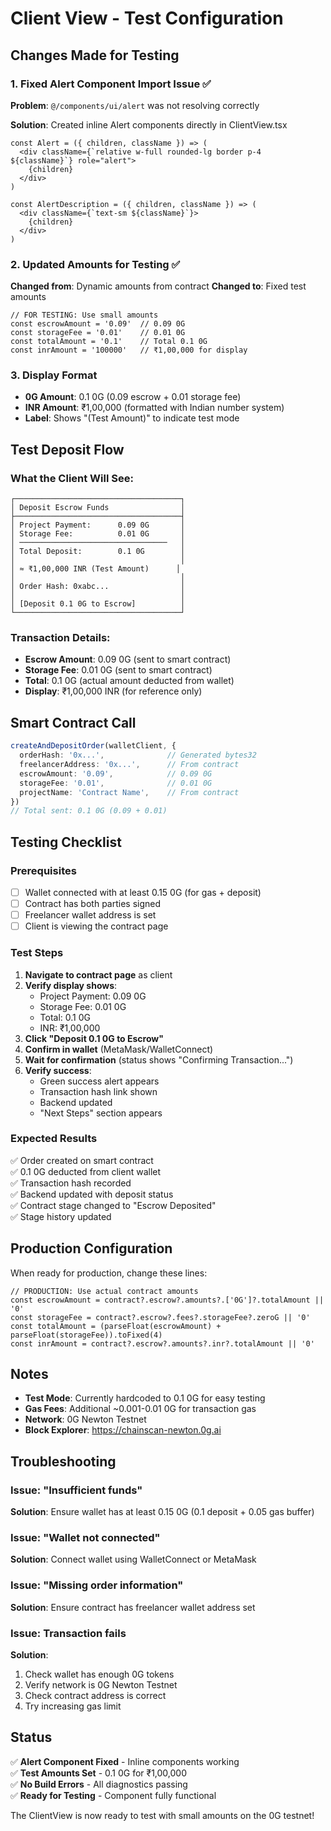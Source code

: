 # Client View - Test Configuration

## Changes Made for Testing

### 1. Fixed Alert Component Import Issue ✅
**Problem**: `@/components/ui/alert` was not resolving correctly

**Solution**: Created inline Alert components directly in ClientView.tsx
```tsx
const Alert = ({ children, className }) => (
  <div className={`relative w-full rounded-lg border p-4 ${className}`} role="alert">
    {children}
  </div>
)

const AlertDescription = ({ children, className }) => (
  <div className={`text-sm ${className}`}>
    {children}
  </div>
)
```

### 2. Updated Amounts for Testing ✅
**Changed from**: Dynamic amounts from contract
**Changed to**: Fixed test amounts

```tsx
// FOR TESTING: Use small amounts
const escrowAmount = '0.09'  // 0.09 0G
const storageFee = '0.01'    // 0.01 0G  
const totalAmount = '0.1'    // Total 0.1 0G
const inrAmount = '100000'   // ₹1,00,000 for display
```

### 3. Display Format
- **0G Amount**: 0.1 0G (0.09 escrow + 0.01 storage fee)
- **INR Amount**: ₹1,00,000 (formatted with Indian number system)
- **Label**: Shows "(Test Amount)" to indicate test mode

## Test Deposit Flow

### What the Client Will See:

```
┌─────────────────────────────────────┐
│ Deposit Escrow Funds                │
├─────────────────────────────────────┤
│ Project Payment:      0.09 0G       │
│ Storage Fee:          0.01 0G       │
│ ─────────────────────────────────   │
│ Total Deposit:        0.1 0G        │
│                                     │
│ ≈ ₹1,00,000 INR (Test Amount)      │
│                                     │
│ Order Hash: 0xabc...                │
│                                     │
│ [Deposit 0.1 0G to Escrow]          │
└─────────────────────────────────────┘
```

### Transaction Details:
- **Escrow Amount**: 0.09 0G (sent to smart contract)
- **Storage Fee**: 0.01 0G (sent to smart contract)
- **Total**: 0.1 0G (actual amount deducted from wallet)
- **Display**: ₹1,00,000 INR (for reference only)

## Smart Contract Call

```typescript
createAndDepositOrder(walletClient, {
  orderHash: '0x...',              // Generated bytes32
  freelancerAddress: '0x...',      // From contract
  escrowAmount: '0.09',            // 0.09 0G
  storageFee: '0.01',              // 0.01 0G
  projectName: 'Contract Name',    // From contract
})
// Total sent: 0.1 0G (0.09 + 0.01)
```

## Testing Checklist

### Prerequisites
- [ ] Wallet connected with at least 0.15 0G (for gas + deposit)
- [ ] Contract has both parties signed
- [ ] Freelancer wallet address is set
- [ ] Client is viewing the contract page

### Test Steps
1. **Navigate to contract page** as client
2. **Verify display shows**:
   - Project Payment: 0.09 0G
   - Storage Fee: 0.01 0G
   - Total: 0.1 0G
   - INR: ₹1,00,000
3. **Click "Deposit 0.1 0G to Escrow"**
4. **Confirm in wallet** (MetaMask/WalletConnect)
5. **Wait for confirmation** (status shows "Confirming Transaction...")
6. **Verify success**:
   - Green success alert appears
   - Transaction hash link shown
   - Backend updated
   - "Next Steps" section appears

### Expected Results
✅ Order created on smart contract  
✅ 0.1 0G deducted from client wallet  
✅ Transaction hash recorded  
✅ Backend updated with deposit status  
✅ Contract stage changed to "Escrow Deposited"  
✅ Stage history updated  

## Production Configuration

When ready for production, change these lines:

```tsx
// PRODUCTION: Use actual contract amounts
const escrowAmount = contract?.escrow?.amounts?.['0G']?.totalAmount || '0'
const storageFee = contract?.escrow?.fees?.storageFee?.zeroG || '0'
const totalAmount = (parseFloat(escrowAmount) + parseFloat(storageFee)).toFixed(4)
const inrAmount = contract?.escrow?.amounts?.inr?.totalAmount || '0'
```

## Notes

- **Test Mode**: Currently hardcoded to 0.1 0G for easy testing
- **Gas Fees**: Additional ~0.001-0.01 0G for transaction gas
- **Network**: 0G Newton Testnet
- **Block Explorer**: https://chainscan-newton.0g.ai

## Troubleshooting

### Issue: "Insufficient funds"
**Solution**: Ensure wallet has at least 0.15 0G (0.1 deposit + 0.05 gas buffer)

### Issue: "Wallet not connected"
**Solution**: Connect wallet using WalletConnect or MetaMask

### Issue: "Missing order information"
**Solution**: Ensure contract has freelancer wallet address set

### Issue: Transaction fails
**Solution**: 
1. Check wallet has enough 0G tokens
2. Verify network is 0G Newton Testnet
3. Check contract address is correct
4. Try increasing gas limit

## Status

✅ **Alert Component Fixed** - Inline components working  
✅ **Test Amounts Set** - 0.1 0G for ₹1,00,000  
✅ **No Build Errors** - All diagnostics passing  
✅ **Ready for Testing** - Component fully functional  

The ClientView is now ready to test with small amounts on the 0G testnet!
